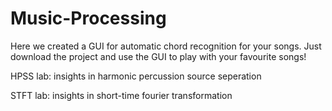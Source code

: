 # Music-Processing

Here we created a GUI for automatic chord recognition for your songs.
Just download the project and use the GUI to play with your favourite songs!


HPSS lab: insights in harmonic percussion source seperation

STFT lab: insights in short-time fourier transformation
